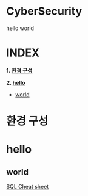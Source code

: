 # CyberSecurity

hello world

# **INDEX**

**1. [환경 구성](#환경-구성)**

**2. [hello](#hello)**
 
 - [world](#world)

# **환경 구성**
# **hello**
## **world**

[SQL Cheat sheet](#https://pentestmonkey.net/category/cheat-sheet/sql-injection)